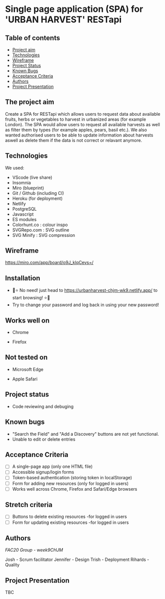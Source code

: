 # Single page application (SPA) for 'URBAN HARVEST' RESTapi

## Table of contents
* [Project aim](#The-projects-aim)
* [Technologies](#Technologies)
* [Wireframe](#Wireframe)
* [Project Status](#Project-status)
* [Known Bugs](#Known-bugs)
* [Acceptance Criteria](#Acceptance-criteria)
* [Authors](#Authors)
* [Project Presentation](#Project-presentation)


## The project aim

Create a SPA for RESTapi which allows users to request data about available fruits, herbs or vegetables to harvest in urbanized areas (for example London).
The SPA would allow users to request all available harvests as well as filter them by types (for example apples, pears, basil etc.).
We also wanted authorised users to be able to update information about harvests aswell as delete them if the data is not correct or relavant anymore.

## Technologies 

We used: 

- VScode (live share)
- Insomnia
- Miro (blueprint)
- Git / Github (including CI)
- Heroku (for deployment)
- Netlify
- PostgreSQL
- Javascript
- ES modules
- Colorhunt.co : colour inspo
- SVGRepo.com : SVG outline 
- SVG Minify : SVG compression

## Wireframe 

https://miro.com/app/board/o9J_klqCevs=/



## Installation
 
 - :carrot::star: No need! just head to https://urbanharvest-chjm-wk9.netlify.app/ to start browsing! :star::carrot:
 - Try to change your password and log back in using your new password!
 
## Works well on

- Chrome

- Firefox

## Not tested on

- Microsoft Edge

- Apple Safari

## Project status

- Code reviewing and debuging

## Known bugs 

- "Search the Field" and "Add a Discovery" buttons are not yet functional.
- Unable to edit or delete entries

## Acceptance Criteria

- [ ] A single-page app (only one HTML file)
- [ ] Accessible signup/login forms
- [ ] Token-based authentication (storing token in localStorage)
- [ ] Form for adding new resources (only for logged in users)
- [ ] Works well across Chrome, Firefox and Safari/Edge browsers

## Stretch criteria

- [ ] Buttons to delete existing resources -for logged in users
- [ ] Form for updating existing resources -for logged in users

## Authors
  
  _FAC20 Group - week9CHJM_
  
  Josh - Scrum facilitator
  Jennifer - Design
  Trish - Deployment
  Rihards - Quality
	
## Project Presentation

TBC

